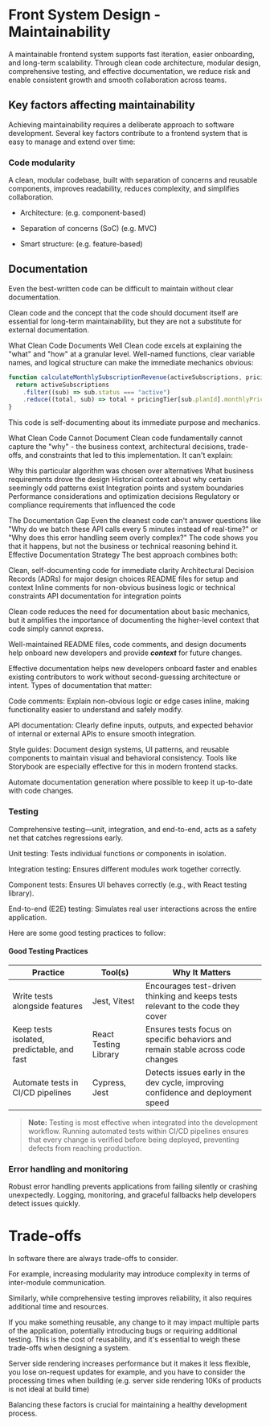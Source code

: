 # Front System Design - Maintainability

A maintainable frontend system supports fast iteration, easier onboarding, and long-term scalability. Through clean code architecture, modular design, comprehensive testing, and effective documentation, we reduce risk and enable consistent growth and smooth collaboration across teams.

## Key factors affecting maintainability

Achieving maintainability requires a deliberate approach to software development. Several key factors contribute to a frontend system that is easy to manage and extend over time:

### Code modularity

A clean, modular codebase, built with separation of concerns and reusable components, improves readability, reduces complexity, and simplifies collaboration.

- Architecture: (e.g. component-based)

- Separation of concerns (SoC) (e.g. MVC)

- Smart structure: (e.g. feature-based)

## Documentation

Even the best-written code can be difficult to maintain without clear documentation.

Clean code and the concept that the code should document itself are essential for long-term maintainability, but they are not a substitute for external documentation.

What Clean Code Documents Well
Clean code excels at explaining the "what" and "how" at a granular level. Well-named functions, clear variable names, and logical structure can make the immediate mechanics obvious:

```javascript
function calculateMonthlySubscriptionRevenue(activeSubscriptions, pricingTier) {
  return activeSubscriptions
    .filter((sub) => sub.status === "active")
    .reduce((total, sub) => total + pricingTier[sub.planId].monthlyPrice, 0);
}
```

This code is self-documenting about its immediate purpose and mechanics.

What Clean Code Cannot Document
Clean code fundamentally cannot capture the "why" - the business context, architectural decisions, trade-offs, and constraints that led to this implementation. It can't explain:

Why this particular algorithm was chosen over alternatives
What business requirements drove the design
Historical context about why certain seemingly odd patterns exist
Integration points and system boundaries
Performance considerations and optimization decisions
Regulatory or compliance requirements that influenced the code

The Documentation Gap
Even the cleanest code can't answer questions like "Why do we batch these API calls every 5 minutes instead of real-time?" or "Why does this error handling seem overly complex?" The code shows you that it happens, but not the business or technical reasoning behind it.
Effective Documentation Strategy
The best approach combines both:

Clean, self-documenting code for immediate clarity
Architectural Decision Records (ADRs) for major design choices
README files for setup and context
Inline comments for non-obvious business logic or technical constraints
API documentation for integration points

Clean code reduces the need for documentation about basic mechanics, but it amplifies the importance of documenting the higher-level context that code simply cannot express.

Well-maintained README files, code comments, and design documents help onboard new developers and provide **_context_** for future changes.

Effective documentation helps new developers onboard faster and enables existing contributors to work without second-guessing architecture or intent. Types of documentation that matter:

Code comments: Explain non-obvious logic or edge cases inline, making functionality easier to understand and safely modify.

API documentation: Clearly define inputs, outputs, and expected behavior of internal or external APIs to ensure smooth integration.

Style guides: Document design systems, UI patterns, and reusable components to maintain visual and behavioral consistency. Tools like Storybook are especially effective for this in modern frontend stacks.

Automate documentation generation where possible to keep it up-to-date with code changes.

### Testing

Comprehensive testing—unit, integration, and end-to-end, acts as a safety net that catches regressions early.

Unit testing: Tests individual functions or components in isolation.

Integration testing: Ensures different modules work together correctly.

Component tests: Ensures UI behaves correctly (e.g., with React testing library).

End-to-end (E2E) testing: Simulates real user interactions across the entire application.

Here are some good testing practices to follow:

#### Good Testing Practices

| Practice                                   | Tool(s)               | Why It Matters                                                                   |
| ------------------------------------------ | --------------------- | -------------------------------------------------------------------------------- |
| Write tests alongside features             | Jest, Vitest          | Encourages test-driven thinking and keeps tests relevant to the code they cover  |
| Keep tests isolated, predictable, and fast | React Testing Library | Ensures tests focus on specific behaviors and remain stable across code changes  |
| Automate tests in CI/CD pipelines          | Cypress, Jest         | Detects issues early in the dev cycle, improving confidence and deployment speed |

> **Note:** Testing is most effective when integrated into the development workflow. Running automated tests within CI/CD pipelines ensures that every change is verified before being deployed, preventing defects from reaching production.

### Error handling and monitoring

Robust error handling prevents applications from failing silently or crashing unexpectedly. Logging, monitoring, and graceful fallbacks help developers detect issues quickly.

# Trade-offs

In software there are always trade-offs to consider.

For example, increasing modularity may introduce complexity in terms of inter-module communication.

Similarly, while comprehensive testing improves reliability, it also requires additional time and resources.

If you make something reusable, any change to it may impact multiple parts of the application, potentially introducing bugs or requiring additional testing. This is the cost of reusability, and it's essential to weigh these trade-offs when designing a system.

Server side rendering increases performance but it makes it less flexible, you lose on-request updates for example, and you have to consider the processing times when building (e.g. server side rendering 10Ks of products is not ideal at build time)

Balancing these factors is crucial for maintaining a healthy development process.
